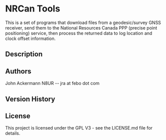# NRCan Tools

This is a set of programs that download files from a geodesic/survey GNSS
receiver, send them to the National Resources Canada PPP (precise point
positioning) service, then process the returned data to log location and
clock offset information.

## Description

## Authors

John Ackermann N8UR  -- jra at febo dot com

## Version History

## License

This project is licensed under the GPL V3 - see the LICENSE.md file 
for details.
